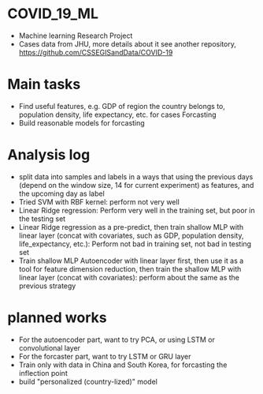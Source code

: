 # COVID_19_ML 
- Machine learning Research Project 
- Cases data from JHU, more details about it see another repository, https://github.com/CSSEGISandData/COVID-19  

# Main tasks 
- Find useful features, e.g. GDP of region the country belongs to, population density, life expectancy, etc. for cases Forcasting 
- Build reasonable models for forcasting 

# Analysis log 
- split data into samples and labels in a ways that using the previous days (depend on the window size, 14 for current experiment) as features, and the upcoming day as label 
- Tried SVM with RBF kernel: perform not very well 
- Linear Ridge regression: Perform very well in the training set, but poor in the testing set 
- Linear Ridge regression as a pre-predict, then train shallow MLP with linear layer (concat with covariates, such as GDP, population density, life_expectancy, etc.): Perform not bad in training set, not bad in testing set
- Train shallow MLP Autoencoder with linear layer first, then use it as a tool for feature dimension reduction, then train the shallow MLP with linear layer (concat with covariates): perform about the same as the previous strategy

# planned works  
- For the autoencoder part, want to try PCA, or using LSTM or convolutional layer 
- For the forcaster part, want to try LSTM or GRU layer 
- Train only with data in China and South Korea, for forcasting the inflection point 
- build "personalized (country-lized)" model 
